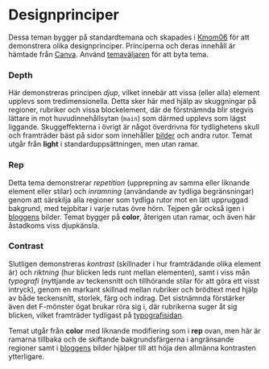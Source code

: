 Design&shy;principer
====================

Dessa teman bygger på standard&shy;temana och skapades i [Kmom06](report/kmom06) för att demonstrera olika design&shy;principer. 
Principerna och deras innehåll är hämtade från [Canva](https://designschool.canva.com/design-elements-principles). 
Använd [tema&shy;väljaren](theme-selector) för att byta tema.


### Depth

Här demon&shy;streras principen *djup*, vilket innebär att vissa (eller alla) element upplevs som tre&shy;dimen&shy;sionella. Detta sker här med hjälp av skugg&shy;ningar på regioner, 
rubriker och vissa block&shy;element, där de först&shy;nämnda blir stegvis lättare in mot huvud&shy;innehålls&shy;ytan (`main`) som därmed upplevs som lägst liggande. 
Skugg&shy;effekterna i övrigt är något överdrivna för tydlig&shy;hetens skull och framträder bäst på sidor som inne&shy;håller [bilder](images) och andra rutor. 
Temat utgår från **light** i standard&shy;upp&shy;sätt&shy;ningen, men utan ramar.


### Rep

Detta tema demon&shy;strerar *repetition* (upp&shy;repning av samma eller liknande element eller stilar) och *inramning* (an&shy;vändande av tydliga be&shy;gräns&shy;ningar) 
genom att särskilja alla regioner som tydliga rutor mot en lätt uppruggad bakgrund, med tejpbitar i varje rutas övre hörn. 
Tejpen går också igen i [bloggens](blog) bilder. Temat bygger på **color**, återigen utan ramar, och även här åstadkoms viss djup&shy;känsla.


### Contrast

Slutligen demon&shy;streras *kontrast* (skillnader i hur fram&shy;trädande olika element är) och *riktning* (hur blicken leds runt mellan elementen), samt i viss mån *typografi* 
(nyttjande av tecken&shy;snitt och till&shy;hörande stilar för att göra ett visst intryck), genom en markant skillnad mellan rubriker och brödtext med hjälp av både tecken&shy;snitt, 
storlek, färg och indrag. Det sist&shy;nämnda förstärker även det F-mönster ögat brukar röra sig i, där rubrikerna suger åt sig blicken, 
vilket framträder tydligast på [typografi&shy;sidan](typography).

Temat utgår från **color** med liknande modifiering som i **rep** ovan, men här är ramarna tillbaka och de skiftande bak&shy;grunds&shy;färgerna i an&shy;gränsande regioner samt i 
[bloggens](blog) bilder hjälper till att höja den allmänna kontrasten ytter&shy;ligare.
